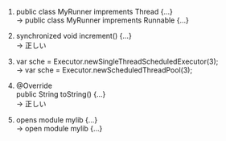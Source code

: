 1. public class MyRunner imprements Thread {...}  
→ public class MyRunner imprements Runnable {...}  

2. synchronized void increment() {...}  
→ 正しい  

3. var sche = Executor.newSingleThreadScheduledExecutor(3);  
→ var sche = Executor.newScheduledThreadPool(3);  

4. @Override  
public String toString() {...}  
→ 正しい  

5. opens module mylib {...}  
→ open module mylib {...}  